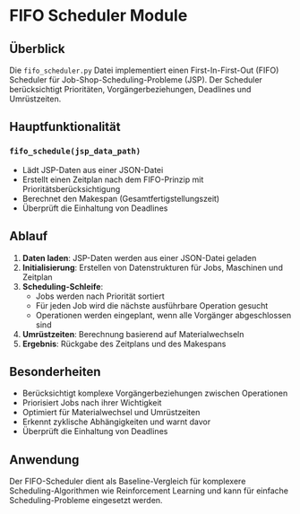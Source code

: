 # FIFO Scheduler Module

## Überblick
Die `fifo_scheduler.py` Datei implementiert einen First-In-First-Out (FIFO) Scheduler für Job-Shop-Scheduling-Probleme (JSP). Der Scheduler berücksichtigt Prioritäten, Vorgängerbeziehungen, Deadlines und Umrüstzeiten.

## Hauptfunktionalität

### `fifo_schedule(jsp_data_path)`
- Lädt JSP-Daten aus einer JSON-Datei
- Erstellt einen Zeitplan nach dem FIFO-Prinzip mit Prioritätsberücksichtigung
- Berechnet den Makespan (Gesamtfertigstellungszeit)
- Überprüft die Einhaltung von Deadlines

## Ablauf
1. **Daten laden**: JSP-Daten werden aus einer JSON-Datei geladen
2. **Initialisierung**: Erstellen von Datenstrukturen für Jobs, Maschinen und Zeitplan
3. **Scheduling-Schleife**:
   - Jobs werden nach Priorität sortiert
   - Für jeden Job wird die nächste ausführbare Operation gesucht
   - Operationen werden eingeplant, wenn alle Vorgänger abgeschlossen sind
4. **Umrüstzeiten**: Berechnung basierend auf Materialwechseln
5. **Ergebnis**: Rückgabe des Zeitplans und des Makespans

## Besonderheiten
- Berücksichtigt komplexe Vorgängerbeziehungen zwischen Operationen
- Priorisiert Jobs nach ihrer Wichtigkeit
- Optimiert für Materialwechsel und Umrüstzeiten
- Erkennt zyklische Abhängigkeiten und warnt davor
- Überprüft die Einhaltung von Deadlines

## Anwendung
Der FIFO-Scheduler dient als Baseline-Vergleich für komplexere Scheduling-Algorithmen wie Reinforcement Learning und kann für einfache Scheduling-Probleme eingesetzt werden.